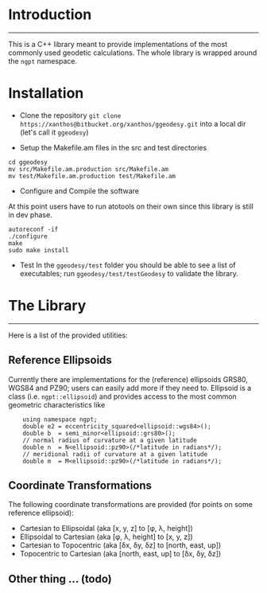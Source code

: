 # Introduction
****************

This is a C++ library meant to provide implementations of the most commonly used
geodetic calculations. The whole library is wrapped around the `ngpt` namespace.

# Installation

* Clone the repository
`git clone https://xanthos@bitbucket.org/xanthos/ggeodesy.git` into a local dir 
(let's call it `ggeodesy`)

* Setup the Makefile.am files in the src and test directories
```
cd ggeodesy
mv src/Makefile.am.production src/Makefile.am
mv test/Makefile.am.production test/Makefile.am
```

* Configure and Compile the software

At this point users have to run atotools on their own since this library is
still in dev phase.
```
autoreconf -if
./configure
make
sudo make install
```

* Test
In the `ggeodesy/test` folder you should be able to see a list of executables; run
`ggeodesy/test/testGeodesy` to validate the library.

# The Library
*************

Here is a list of the provided utilities:

## Reference Ellipsoids

Currently there are implementations for the (reference) ellipsoids GRS80,
WGS84 and PZ90; users can easily add more if they need to. Ellipsoid is a
class (i.e. ```ngpt::ellipsoid```) and provides access to the most common
geometric characteristics like 
```
    using namespace ngpt;
    double e2 = eccentricity_squared<ellipsoid::wgs84>();
    double b  = semi_minor<ellipsoid::grs80>();
    // normal radius of curvature at a given latitude
    double n  = N<ellipsoid::pz90>(/*latitude in radians*/);
    // meridional radii of curvature at a given latitude
    double m  = M<ellipsoid::pz90>(/*latitude in radians*/);
```

## Coordinate Transformations

The following coordinate transformations are provided (for points on some reference ellipsoid):
* Cartesian to Ellipsoidal (aka [x, y, z] to [φ, λ, height])
* Ellipsoidal to Cartesian (aka [φ, λ, height] to [x, y, z])
* Cartesian to Topocentric (aka [δx, δy, δz] to [north, east, up])
* Topocentric to Cartesian (aka  [north, east, up] to [δx, δy, δz])

## Other thing ... (todo)
